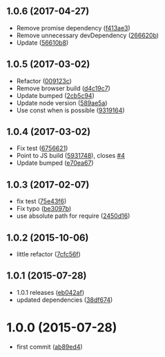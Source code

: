 <a name="1.0.6"></a>
## 1.0.6 (2017-04-27)

* Remove promise dependency ([f413ae3](https://github.com/kikobeats/cb2promise/commit/f413ae3))
* Remove unnecessary devDependency ([266620b](https://github.com/kikobeats/cb2promise/commit/266620b))
* Update ([56610b8](https://github.com/kikobeats/cb2promise/commit/56610b8))



<a name="1.0.5"></a>
## 1.0.5 (2017-03-02)

* Refactor ([009123c](https://github.com/kikobeats/cb2promise/commit/009123c))
* Remove browser build ([d4c19c7](https://github.com/kikobeats/cb2promise/commit/d4c19c7))
* Update bumped ([2cb5c94](https://github.com/kikobeats/cb2promise/commit/2cb5c94))
* Update node version ([589ae5a](https://github.com/kikobeats/cb2promise/commit/589ae5a))
* Use const when is possible ([9319164](https://github.com/kikobeats/cb2promise/commit/9319164))



<a name="1.0.4"></a>
## 1.0.4 (2017-03-02)

* Fix test ([6756621](https://github.com/kikobeats/cb2promise/commit/6756621))
* Point to JS build ([5931748](https://github.com/kikobeats/cb2promise/commit/5931748)), closes [#4](https://github.com/kikobeats/cb2promise/issues/4)
* Update bumped ([e70ea67](https://github.com/kikobeats/cb2promise/commit/e70ea67))



<a name="1.0.3"></a>
## 1.0.3 (2017-02-07)

* fix test ([75e43f6](https://github.com/kikobeats/cb2promise/commit/75e43f6))
* Fix typo ([be3097b](https://github.com/kikobeats/cb2promise/commit/be3097b))
* use absolute path for require ([2450d16](https://github.com/kikobeats/cb2promise/commit/2450d16))



<a name="1.0.2"></a>
## 1.0.2 (2015-10-06)


* little refactor ([7cfc56f](https://github.com/kikobeats/cb2promise/commit/7cfc56f))



<a name="1.0.1"></a>
## 1.0.1 (2015-07-28)


* 1.0.1 releases ([eb042af](https://github.com/kikobeats/cb2promise/commit/eb042af))
* updated dependencies ([38df674](https://github.com/kikobeats/cb2promise/commit/38df674))



<a name="1.0.0"></a>
# 1.0.0 (2015-07-28)


* first commit ([ab89ed4](https://github.com/kikobeats/cb2promise/commit/ab89ed4))



